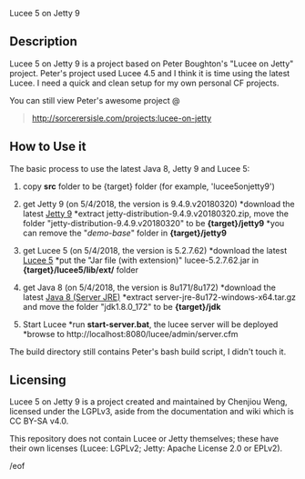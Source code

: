 Lucee 5 on Jetty 9


Description
-----------

Lucee 5 on Jetty 9 is a project based on Peter Boughton's "Lucee on Jetty" project.
Peter's project used Lucee 4.5 and I think it is time using the latest Lucee.
I need a quick and clean setup for my own personal CF projects.

You can still view Peter's awesome project @
> http://sorcerersisle.com/projects:lucee-on-jetty


How to Use it
-------------

The basic process to use the latest Java 8, Jetty 9 and Lucee 5:

1. copy **src** folder to be {target} folder (for example, 'lucee5onjetty9')

2. get Jetty 9 (on 5/4/2018, the version is 9.4.9.v20180320)
	*download the latest [Jetty 9](https://www.eclipse.org/jetty/download.html)
	*extract jetty-distribution-9.4.9.v20180320.zip, move the folder "jetty-distribution-9.4.9.v20180320" to be **{target}/jetty9**
	*you can remove the "*demo-base*" folder in **{target}/jetty9**

3. get Lucee 5 (on 5/4/2018, the version is 5.2.7.62)
	*download the latest [Lucee 5](http://download.lucee.org/)
	*put the "Jar file (with extension)" lucee-5.2.7.62.jar in **{target}/lucee5/lib/ext/** folder

4. get Java 8 (on 5/4/2018, the version is 8u171/8u172)
	*download the latest [Java 8 (Server JRE)](http://www.oracle.com/technetwork/java/javase/downloads/index.html)
	*extract server-jre-8u172-windows-x64.tar.gz and move the folder "jdk1.8.0_172" to be **{target}/jdk**

5. Start Lucee
	*run **start-server.bat**, the lucee server will be deployed
	*browse to http://localhost:8080/lucee/admin/server.cfm

The build directory still contains Peter's bash build script, I didn't touch it.

Licensing
---------

Lucee 5 on Jetty 9 is a project created and maintained by Chenjiou Weng, licensed
under the LGPLv3, aside from the documentation and wiki which is CC BY-SA v4.0.

This repository does not contain Lucee or Jetty themselves; these have their
own licenses (Lucee: LGPLv2; Jetty: Apache License 2.0 or EPLv2).


/eof
